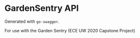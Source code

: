 # GardenSentry API

Generated with `go-swagger`.

For use with the Garden Sentry (ECE UW 2020 Capstone Project)
